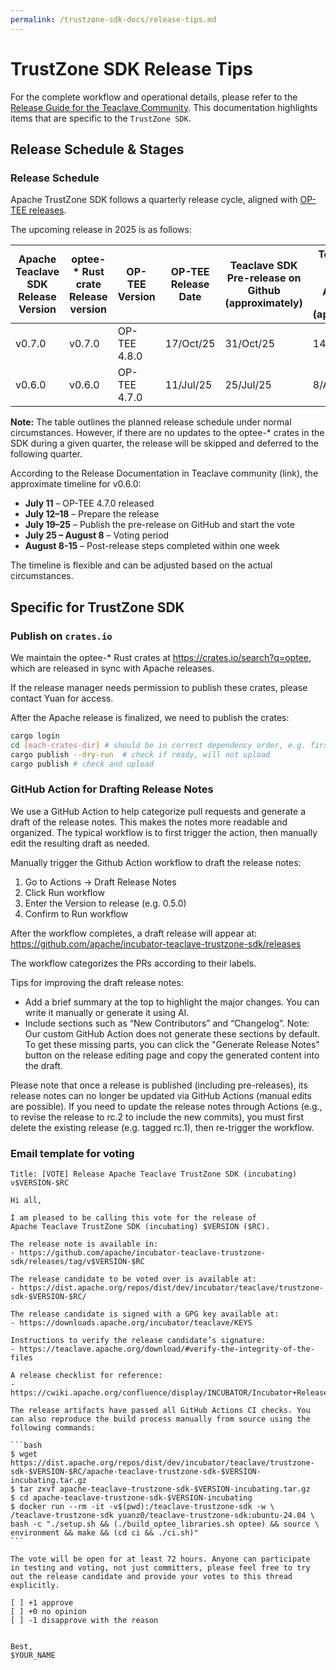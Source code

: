 ```yaml
---
permalink: /trustzone-sdk-docs/release-tips.md
---
```


# TrustZone SDK Release Tips

For the complete workflow and operational details, please refer to the [Release Guide for the Teaclave Community](link).
This documentation highlights items that are specific to the `TrustZone SDK`.

## Release Schedule & Stages

### Release Schedule

Apache TrustZone SDK follows a quarterly release cycle, aligned with [OP-TEE releases](https://optee.readthedocs.io/en/latest/general/releases.html).

The upcoming release in 2025 is as follows:

| Apache Teaclave SDK Release Version | optee-* Rust crate Release version | OP-TEE Version | OP-TEE Release Date | Teaclave SDK Pre-release on Github (approximately) | Teaclave SDK Finalized Release on Apache and `crates.io` (approximately) |
|-------------------------------------|-------------------------------------|----------------|--------------------|----------------------------------------------------|--------------------------------------------------------------------------|
| v0.7.0 | v0.7.0 | OP-TEE 4.8.0 | 17/Oct/25 | 31/Oct/25 | 14/Nov/25 |
| v0.6.0 | v0.6.0 | OP-TEE 4.7.0 | 11/Jul/25 | 25/Jul/25 | 8/Aug/25 |

**Note:** The table outlines the planned release schedule under normal circumstances. However, if there are no updates to the optee-* crates in the SDK during a given quarter, the release will be skipped and deferred to the following quarter.

According to the Release Documentation in Teaclave community (link), the approximate timeline for v0.6.0:

- **July 11** – OP-TEE 4.7.0 released
- **July 12–18** – Prepare the release
- **July 19–25** – Publish the pre-release on GitHub and start the vote
- **July 25 – August 8** – Voting period
- **August 8-15** – Post-release steps completed within one week

The timeline is flexible and can be adjusted based on the actual circumstances.


## Specific for TrustZone SDK

### Publish on `crates.io`

We maintain the optee-* Rust crates at <https://crates.io/search?q=optee>, which are released in sync with Apache releases.

If the release manager needs permission to publish these crates, please contact Yuan for access.

After the Apache release is finalized, we need to publish the crates:

```bash
cargo login
cd [each-crates-dir] # should be in correct dependency order, e.g. first optee-teec-sys, then optee-teec
cargo publish --dry-run  # check if ready, will not upload
cargo publish # check and upload
```

### GitHub Action for Drafting Release Notes

We use a GitHub Action to help categorize pull requests and generate a draft of the release notes. This makes the notes more readable and organized. The typical workflow is to first trigger the action, then manually edit the resulting draft as needed.

Manually trigger the Github Action workflow to draft the release notes:

1. Go to Actions → Draft Release Notes
2. Click Run workflow
3. Enter the Version to release (e.g. 0.5.0)
4. Confirm to Run workflow

After the workflow completes, a draft release will appear at:
<https://github.com/apache/incubator-teaclave-trustzone-sdk/releases>

The workflow categorizes the PRs according to their labels.

Tips for improving the draft release notes:
- Add a brief summary at the top to highlight the major changes. You can write it manually or generate it using AI.
- Include sections such as “New Contributors” and “Changelog”. Note: Our custom GitHub Action does not generate these sections by default. To get these missing parts, you can click the "Generate Release Notes" button on the release editing page and copy the generated content into the draft.


Please note that once a release is published (including pre-releases), its release notes can no longer be updated via GitHub Actions (manual edits are possible). If you need to update the release notes through Actions (e.g., to revise the release to rc.2 to include the new commits), you must first delete the existing release (e.g. tagged rc.1), then re-trigger the workflow.


### Email template for voting

````
Title: [VOTE] Release Apache Teaclave TrustZone SDK (incubating) v$VERSION-$RC

Hi all,

I am pleased to be calling this vote for the release of
Apache Teaclave TrustZone SDK (incubating) $VERSION ($RC).

The release note is available in:
- https://github.com/apache/incubator-teaclave-trustzone-sdk/releases/tag/v$VERSION-$RC

The release candidate to be voted over is available at:
- https://dist.apache.org/repos/dist/dev/incubator/teaclave/trustzone-sdk-$VERSION-$RC/

The release candidate is signed with a GPG key available at:
- https://downloads.apache.org/incubator/teaclave/KEYS 

Instructions to verify the release candidate’s signature:
- https://teaclave.apache.org/download/#verify-the-integrity-of-the-files

A release checklist for reference:
- https://cwiki.apache.org/confluence/display/INCUBATOR/Incubator+Release+Checklist

The release artifacts have passed all GitHub Actions CI checks. You can also reproduce the build process manually from source using the following commands:

```bash
$ wget https://dist.apache.org/repos/dist/dev/incubator/teaclave/trustzone-sdk-$VERSION-$RC/apache-teaclave-trustzone-sdk-$VERSION-incubating.tar.gz
$ tar zxvf apache-teaclave-trustzone-sdk-$VERSION-incubating.tar.gz
$ cd apache-teaclave-trustzone-sdk-$VERSION-incubating
$ docker run --rm -it -v$(pwd):/teaclave-trustzone-sdk -w \
/teaclave-trustzone-sdk yuanz0/teaclave-trustzone-sdk:ubuntu-24.04 \
bash -c "./setup.sh && (./build_optee_libraries.sh optee) && source \
environment && make && (cd ci && ./ci.sh)"
```

The vote will be open for at least 72 hours. Anyone can participate
in testing and voting, not just committers, please feel free to try
out the release candidate and provide your votes to this thread
explicitly.

[ ] +1 approve
[ ] +0 no opinion
[ ] -1 disapprove with the reason


Best,
$YOUR_NAME
````



